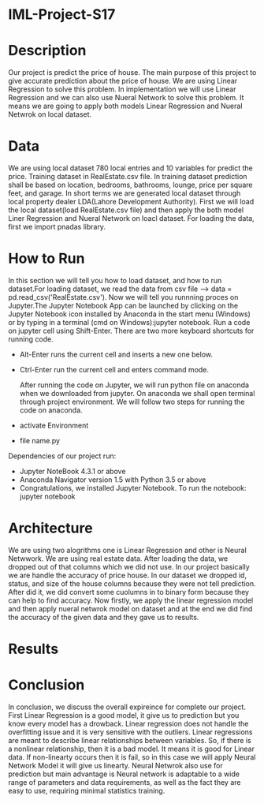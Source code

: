 # IML-Project-S17

# Description
  Our project is predict the price of house. The main purpose of this project to give accurate prediction about the price of house. We are using Linear Regression to solve this problem. In implementation we will use Linear Regression and we can also use Nueral Network to solve this problem. It means we are going to apply both models Linear Regression and Nueral Netwrok on local dataset.

# Data
  We are using local dataset 780 local entries and 10 variables for predict the price. Training dataset in RealEstate.csv file. In training dataset prediction shall be based on location, bedrooms, bathrooms, lounge, price per square feet, and garage. In short terms we are generated local dataset through local property dealer LDA(Lahore Development Authority). First we will load the local dataset(load RealEstate.csv file) and then apply the both model Liner Regression and Nueral Network on loacl dataset.
  For loading the data, first we import pnadas library.

# How to Run

  In this section we will tell you how to load dataset, and how to run dataset.For loading dataset, we read the data from csv file --> data = pd.read_csv('RealEstate.csv'). Now we will tell you runnning proces on Jupyter.The Jupyter Notebook App can be launched by clicking on the Jupyter Notebook icon installed by Anaconda in the start menu (Windows) or by typing in a terminal (cmd on Windows):jupyter notebook. Run a code on jupyter cell using Shift-Enter. There are two more keyboard shortcuts for running code.
- Alt-Enter runs the current cell and inserts a new one below.
- Ctrl-Enter run the current cell and enters command mode. 

  After running the code on Jupyter, we will run python file on anaconda when we downloaded from jupyter. On anaconda we shall open terminal through project environment. We will follow two steps for running the code on anaconda.
- activate Environment
- file name.py

Dependencies of our project run:
- Jupyter NoteBook 4.3.1 or above
- Anaconda Navigator version 1.5 with Python 3.5 or above
- Congratulations, we installed Jupyter Notebook. To run the notebook: jupyter notebook

# Architecture
  
  We are using two alogrithms one is Linear Regression and other is Neural Netwwork. We are using real estate data. After loading the data, we dropped out of that columns which we did not use. In our project basically we are handle the accuracy of price house. In our dataset we dropped id, status, and size of the house columns because they were not tell prediction. After did it, we did convert some cuolumns in to binary form because they can help to find accuracy. Now firstly, we apply the linear regression model and then apply nueral netwrok model on dataset and at the end we did find the accuracy of the given data and they gave us to results.
  
# Results
# Conclusion
  
  In conclusion, we discuss the overall expireince for complete our project. First Linear Regression is a good model, it give us to prediction but you know every model has a drowback. Linear regression does not handle the overfitting issue and it is very sensitive with the outliers. Linear regressions are meant to describe linear relationships between variables. So, if there is a nonlinear relationship, then it is a bad model. It means it is good for Linear data. If non-linearty occurs then it is fail, so in this case we will apply Neural Network Model it will give us linearty. Neural Netwrok also use for prediction but main advantage is Neural network is adaptable to a wide range of parameters and data requirements, as well as the fact they are easy to use, requiring minimal statistics training.
